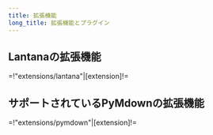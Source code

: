 ```yaml
---
title: 拡張機能
long_title: 拡張機能とプラグイン
---
```


## Lantanaの拡張機能

=!"extensions/lantana"|[extension]!=

## サポートされているPyMdownの拡張機能

=!"extensions/pymdown"|[extension]!=
